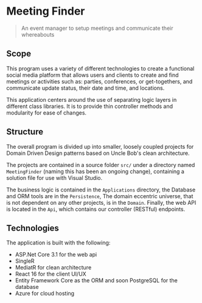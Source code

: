 # Meeting Finder

> An event manager to setup meetings and communicate their whereabouts

## Scope

This program uses a variety of different technologies to create a functional social media platform that allows users and clients to create and find meetings or activities such as: parties, conferences, or get-togethers, and communicate update status, their date and time, and locations.

This application centers around the use of separating logic layers in different class libraries. It is to provide thin controller methods and modularity for ease of changes.

## Structure

The overall program is divided up into smaller, loosely coupled projects for Domain Driven Design patterns based on Uncle Bob's clean architecture.

The projects are contained in a source folder `src/` under a directory named `MeetingFinder` (naming this has been an ongoing change), containing a solution file for use with Visual Studio.

The business logic is contained in the `Applications` directory, the Database and ORM tools are in the `Persistence`, The domain eccentric universe, that is not dependent on any other projects, is in the `Domain`. Finally, the web API is located in the `Api`, which contains our controller (RESTful) endpoints.

## Technologies

The application is built with the following:

- ASP.Net Core 3.1 for the web api
- SingleR
- MediatR for clean architecture
- React 16 for the client UI/UX
- Entity Framework Core as the ORM and soon PostgreSQL for the database
- Azure for cloud hosting
